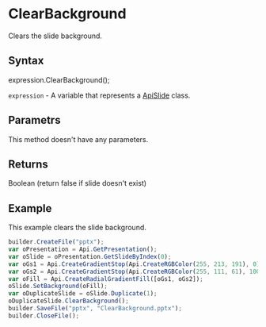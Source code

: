 # ClearBackground

Clears the slide background.

## Syntax

expression.ClearBackground();

`expression` - A variable that represents a [ApiSlide](../ApiSlide.md) class.

## Parametrs

This method doesn't have any parameters.

## Returns

Boolean (return false if slide doesn't exist)

## Example

This example clears the slide background.

```javascript
builder.CreateFile("pptx");
var oPresentation = Api.GetPresentation();
var oSlide = oPresentation.GetSlideByIndex(0);
var oGs1 = Api.CreateGradientStop(Api.CreateRGBColor(255, 213, 191), 0);
var oGs2 = Api.CreateGradientStop(Api.CreateRGBColor(255, 111, 61), 100000);
var oFill = Api.CreateRadialGradientFill([oGs1, oGs2]);
oSlide.SetBackground(oFill);
var oDuplicateSlide = oSlide.Duplicate(1);
oDuplicateSlide.ClearBackground();
builder.SaveFile("pptx", "ClearBackground.pptx");
builder.CloseFile();
```